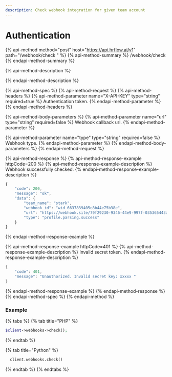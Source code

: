 ```yaml
---
description: Check webhook integration for given team account
---
```


# Authentication

{% api-method method="post" host="https://api.hrflow.ai/v1" path="/webhook/check " %}
{% api-method-summary %}
/webhook/check
{% endapi-method-summary %}

{% api-method-description %}

{% endapi-method-description %}

{% api-method-spec %}
{% api-method-request %}
{% api-method-headers %}
{% api-method-parameter name="X-API-KEY" type="string" required=true %}
Authentication token.
{% endapi-method-parameter %}
{% endapi-method-headers %}

{% api-method-body-parameters %}
{% api-method-parameter name="url" type="string" required=false %}
Webhook callback url.
{% endapi-method-parameter %}

{% api-method-parameter name="type" type="string" required=false %}
Webhook type.
{% endapi-method-parameter %}
{% endapi-method-body-parameters %}
{% endapi-method-request %}

{% api-method-response %}
{% api-method-response-example httpCode=200 %}
{% api-method-response-example-description %}
Webhook successfully checked.
{% endapi-method-response-example-description %}

```javascript
{
    "code": 200,
    "message": "ok",
    "data": {
        "team_name": "stark",
        "webhook_id": "wid_6637839405e8b44e75b38e",
        "url": "https://webhook.site/79f29230-9346-44e9-997f-035365443a64",
        "type": "profile.parsing.success"
    }
}
```
{% endapi-method-response-example %}

{% api-method-response-example httpCode=401 %}
{% api-method-response-example-description %}
Invalid secret token.
{% endapi-method-response-example-description %}

```java
{
    "code": 401,
    "message": "Unauthorized. Invalid secret key: xxxxx "
}
```
{% endapi-method-response-example %}
{% endapi-method-response %}
{% endapi-method-spec %}
{% endapi-method %}

### Example

{% tabs %}
{% tab title="PHP" %}
```php
$client->webhooks->check();
```
{% endtab %}

{% tab title="Python" %}
```python
  client.webhooks.check()
```
{% endtab %}
{% endtabs %}

